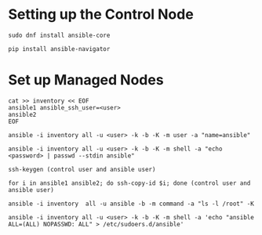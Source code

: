 # Setting up the Control Node

`sudo dnf install ansible-core`

`pip install ansible-navigator`


# Set up Managed Nodes

```
cat >> inventory << EOF
ansible1 ansible_ssh_user=<user>
ansible2
EOF

ansible -i inventory all -u <user> -k -b -K -m user -a "name=ansible"

ansible -i inventory all -u <user> -k -b -K -m shell -a "echo <password> | passwd --stdin ansible"

ssh-keygen (control user and ansible user)

for i in ansible1 ansible2; do ssh-copy-id $i; done (control user and ansible user)

ansible -i inventory  all -u ansible -b -m command -a "ls -l /root" -K

ansible -i inventory all -u <user> -k -b -K -m shell -a 'echo "ansible ALL=(ALL) NOPASSWD: ALL" > /etc/sudoers.d/ansible'
```